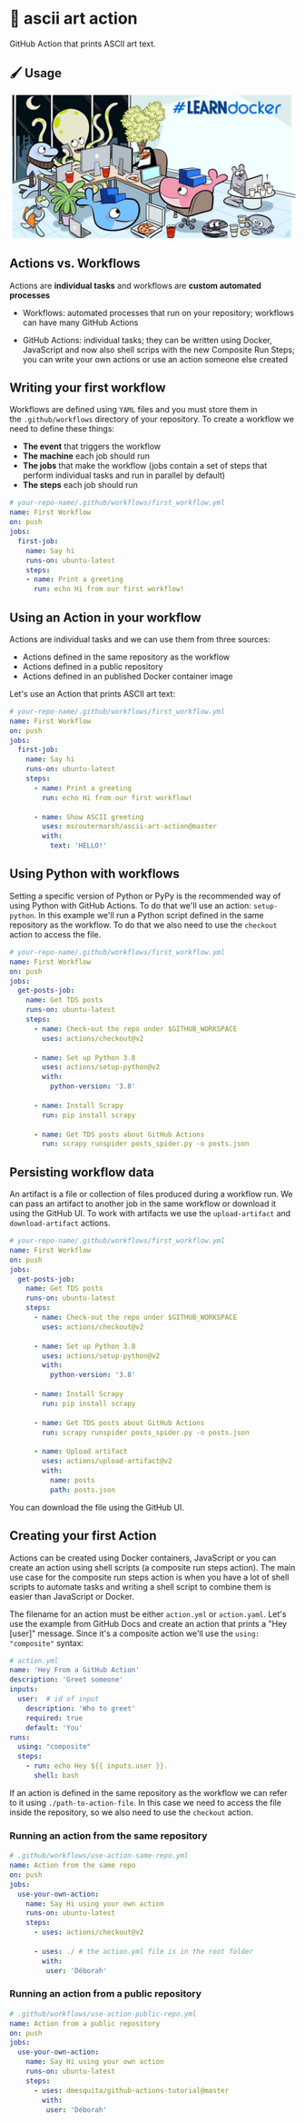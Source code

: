 # 🎨 ascii art action

GitHub Action that prints ASCII art text.

## 🖌 Usage
![alt text](https://github.com/venkywarriors/ascii-art-Github-action/blob/master/dockerlabs.jpeg?raw=true)
## Actions vs. Workflows
Actions are **individual tasks** and workflows are **custom automated processes**

* Workflows: automated processes that run on your repository; workflows can have many GitHub Actions

* GitHub Actions: individual tasks; they can be written using Docker, JavaScript and now also shell scrips with the new Composite Run Steps; you can write your own actions or use an action someone else created

## Writing your first workflow
Workflows are defined using `YAML` files and you must store them in the `.github/workflows` directory of your repository.
To create a workflow we need to define these things:
* **The event** that triggers the workflow
* **The machine** each job should run
* **The jobs** that make the workflow (jobs contain a set of steps that perform individual tasks and run in parallel by default)
* **The steps** each job should run

```yaml
# your-repo-name/.github/workflows/first_workflow.yml
name: First Workflow                                               
on: push                                                  
jobs:                         
  first-job:                           
    name: Say hi                           
    runs-on: ubuntu-latest                           
    steps:                           
    - name: Print a greeting                             
      run: echo Hi from our first workflow!
```

## Using an Action in your workflow
Actions are individual tasks and we can use them from three sources:
* Actions defined in the same repository as the workflow
* Actions defined in a public repository
* Actions defined in an published Docker container image

Let's use an Action that prints ASCII art text:

```yaml
# your-repo-name/.github/workflows/first_workflow.yml
name: First Workflow
on: push                                                  
jobs:                         
  first-job:                           
    name: Say hi                           
    runs-on: ubuntu-latest                           
    steps:                           
      - name: Print a greeting                             
        run: echo Hi from our first workflow!   
     
      - name: Show ASCII greeting                             
        uses: mscoutermarsh/ascii-art-action@master   
        with:                               
          text: 'HELLO!'
```

## Using Python with workflows
Setting a specific version of Python or PyPy is the recommended way of using Python with GitHub Actions. To do that we'll use an action: `setup-python`. In this example we'll run a Python script defined in the same repository as the workflow. To do that we also need to use the `checkout` action to access the file.

```yaml
# your-repo-name/.github/workflows/first_workflow.yml
name: First Workflow
on: push                                                  
jobs:                         
  get-posts-job:                            
    name: Get TDS posts                            
    runs-on: ubuntu-latest     
    steps:                             
      - name: Check-out the repo under $GITHUB_WORKSPACE                               
        uses: actions/checkout@v2         
                                                  
      - name: Set up Python 3.8                               
        uses: actions/setup-python@v2                               
        with:                                 
          python-version: '3.8'          
                                                  
      - name: Install Scrapy                               
        run: pip install scrapy         
 
      - name: Get TDS posts about GitHub Actions                                 
        run: scrapy runspider posts_spider.py -o posts.json
```

## Persisting workflow data
An artifact is a file or collection of files produced during a workflow run. We can pass an artifact to another job in the same workflow or download it using the GitHub UI. To work with artifacts we use the `upload-artifact` and `download-artifact` actions.

```yaml
# your-repo-name/.github/workflows/first_workflow.yml
name: First Workflow
on: push                                                  
jobs:                         
  get-posts-job:                            
    name: Get TDS posts                            
    runs-on: ubuntu-latest     
    steps:                             
      - name: Check-out the repo under $GITHUB_WORKSPACE                               
        uses: actions/checkout@v2         
                                                  
      - name: Set up Python 3.8                               
        uses: actions/setup-python@v2                               
        with:                                 
          python-version: '3.8'          
                                                  
      - name: Install Scrapy                               
        run: pip install scrapy         
 
      - name: Get TDS posts about GitHub Actions                                 
        run: scrapy runspider posts_spider.py -o posts.json
        
      - name: Upload artifact                      
        uses: actions/upload-artifact@v2                        
        with:                                 
          name: posts                                 
          path: posts.json
```
You can download the file using the GitHub UI.

## Creating your first Action
Actions can be created using Docker containers, JavaScript or you can create an action using shell scripts (a composite run steps action). The main use case for the composite run steps action is when you have a lot of shell scripts to automate tasks and writing a shell script to combine them is easier than JavaScript or Docker.

The filename for an action must be either `action.yml` or `action.yaml`. Let's use the example from GitHub Docs and create an action that prints a "Hey [user]" message. Since it's a composite action we'll use the `using: "composite"` syntax:

```yaml
# action.yml
name: 'Hey From a GitHub Action'
description: 'Greet someone'
inputs:
  user:  # id of input
    description: 'Who to greet'
    required: true
    default: 'You'
runs:
  using: "composite"
  steps: 
    - run: echo Hey ${{ inputs.user }}.
      shell: bash
```

If an  action is defined in the same repository as the workflow we can refer to it using `./path-to-action-file`. In this case we need to access the file inside the repository, so  we also need to use the `checkout` action.

### Running an action from the same repository

```yaml
# .github/workflows/use-action-same-repo.yml
name: Action from the same repo
on: push 
jobs:                                 
  use-your-own-action:                           
    name: Say Hi using your own action                           
    runs-on: ubuntu-latest                           
    steps:                             
      - uses: actions/checkout@v2
                                                            
      - uses: ./ # the action.yml file is in the root folder                              
        with:                                
         user: 'Déborah'
```

### Running an action from a public repository
```yaml
# .github/workflows/use-action-public-repo.yml
name: Action from a public repository
on: push 
jobs:                                 
  use-your-own-action:                           
    name: Say Hi using your own action                           
    runs-on: ubuntu-latest                           
    steps:                                               
      - uses: dmesquita/github-actions-tutorial@master                            
        with:                                
         user: 'Déborah'
```
